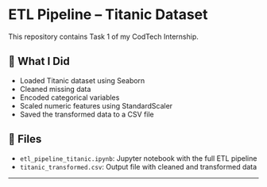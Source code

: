 # ETL Pipeline – Titanic Dataset

This repository contains Task 1 of my CodTech Internship.

## 📌 What I Did
- Loaded Titanic dataset using Seaborn
- Cleaned missing data
- Encoded categorical variables
- Scaled numeric features using StandardScaler
- Saved the transformed data to a CSV file

## 📁 Files
- `etl_pipeline_titanic.ipynb`: Jupyter notebook with the full ETL pipeline
- `titanic_transformed.csv`: Output file with cleaned and transformed data

---


